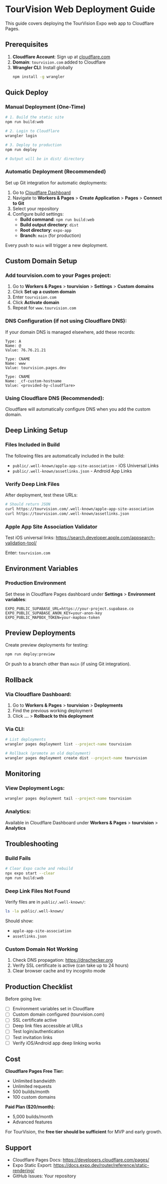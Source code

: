 # TourVision Web Deployment Guide

This guide covers deploying the TourVision Expo web app to Cloudflare Pages.

## Prerequisites

1. **Cloudflare Account**: Sign up at [cloudflare.com](https://cloudflare.com)
2. **Domain**: `tourvision.com` added to Cloudflare
3. **Wrangler CLI**: Install globally
   ```bash
   npm install -g wrangler
   ```

## Quick Deploy

### Manual Deployment (One-Time)

```bash
# 1. Build the static site
npm run build:web

# 2. Login to Cloudflare
wrangler login

# 3. Deploy to production
npm run deploy

# Output will be in dist/ directory
```

### Automatic Deployment (Recommended)

Set up Git integration for automatic deployments:

1. Go to [Cloudflare Dashboard](https://dash.cloudflare.com)
2. Navigate to **Workers & Pages** > **Create Application** > **Pages** > **Connect to Git**
3. Select your repository
4. Configure build settings:
   - **Build command**: `npm run build:web`
   - **Build output directory**: `dist`
   - **Root directory**: `expo-app`
   - **Branch**: `main` (for production)

Every push to `main` will trigger a new deployment.

## Custom Domain Setup

### Add tourvision.com to your Pages project:

1. Go to **Workers & Pages** > **tourvision** > **Settings** > **Custom domains**
2. Click **Set up a custom domain**
3. Enter `tourvision.com`
4. Click **Activate domain**
5. Repeat for `www.tourvision.com`

### DNS Configuration (if not using Cloudflare DNS):

If your domain DNS is managed elsewhere, add these records:

```
Type: A
Name: @
Value: 76.76.21.21

Type: CNAME
Name: www
Value: tourvision.pages.dev

Type: CNAME
Name: _cf-custom-hostname
Value: <provided-by-cloudflare>
```

### Using Cloudflare DNS (Recommended):

Cloudflare will automatically configure DNS when you add the custom domain.

## Deep Linking Setup

### Files Included in Build

The following files are automatically included in the build:

- `public/.well-known/apple-app-site-association` - iOS Universal Links
- `public/.well-known/assetlinks.json` - Android App Links

### Verify Deep Link Files

After deployment, test these URLs:

```bash
# Should return JSON
curl https://tourvision.com/.well-known/apple-app-site-association
curl https://tourvision.com/.well-known/assetlinks.json
```

### Apple App Site Association Validator

Test iOS universal links:
https://search.developer.apple.com/appsearch-validation-tool/

Enter: `tourvision.com`

## Environment Variables

### Production Environment

Set these in Cloudflare Pages dashboard under **Settings** > **Environment variables**:

```
EXPO_PUBLIC_SUPABASE_URL=https://your-project.supabase.co
EXPO_PUBLIC_SUPABASE_ANON_KEY=your-anon-key
EXPO_PUBLIC_MAPBOX_TOKEN=your-mapbox-token
```

## Preview Deployments

Create preview deployments for testing:

```bash
npm run deploy:preview
```

Or push to a branch other than `main` (if using Git integration).

## Rollback

### Via Cloudflare Dashboard:

1. Go to **Workers & Pages** > **tourvision** > **Deployments**
2. Find the previous working deployment
3. Click **...** > **Rollback to this deployment**

### Via CLI:

```bash
# List deployments
wrangler pages deployment list --project-name tourvision

# Rollback (promote an old deployment)
wrangler pages deployment create dist --project-name tourvision
```

## Monitoring

### View Deployment Logs:

```bash
wrangler pages deployment tail --project-name tourvision
```

### Analytics:

Available in Cloudflare Dashboard under **Workers & Pages** > **tourvision** > **Analytics**

## Troubleshooting

### Build Fails

```bash
# Clear Expo cache and rebuild
npx expo start --clear
npm run build:web
```

### Deep Link Files Not Found

Verify files are in `public/.well-known/`:

```bash
ls -la public/.well-known/
```

Should show:
- `apple-app-site-association`
- `assetlinks.json`

### Custom Domain Not Working

1. Check DNS propagation: https://dnschecker.org
2. Verify SSL certificate is active (can take up to 24 hours)
3. Clear browser cache and try incognito mode

## Production Checklist

Before going live:

- [ ] Environment variables set in Cloudflare
- [ ] Custom domain configured (tourvision.com)
- [ ] SSL certificate active
- [ ] Deep link files accessible at URLs
- [ ] Test login/authentication
- [ ] Test invitation links
- [ ] Verify iOS/Android app deep linking works

## Cost

**Cloudflare Pages Free Tier:**
- Unlimited bandwidth
- Unlimited requests
- 500 builds/month
- 100 custom domains

**Paid Plan ($20/month):**
- 5,000 builds/month
- Advanced features

For TourVision, the **free tier should be sufficient** for MVP and early growth.

## Support

- Cloudflare Pages Docs: https://developers.cloudflare.com/pages/
- Expo Static Export: https://docs.expo.dev/router/reference/static-rendering/
- GitHub Issues: Your repository
